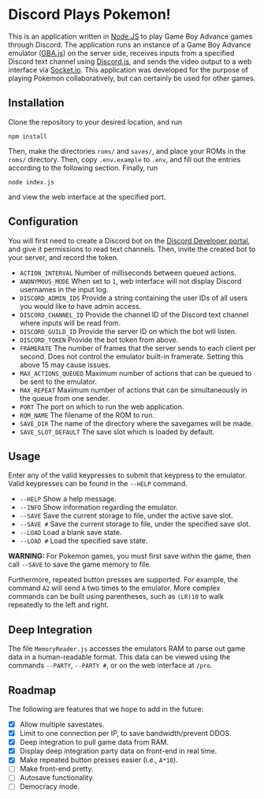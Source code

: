 # Discord Plays Pokemon!

This is an application written in [Node.JS](nodejs.org) to play Game Boy Advance games through Discord.  The application runs an instance of a Game Boy Advance emulator ([GBA.js](npmjs.com/package/gbajs)) on the server side, receives inputs from a specified Discord text channel using [Discord.js](discord.js.org), and sends the video output to a web interface via [Socket.io](socket.io).  This application was developed for the purpose of playing Pokemon collaboratively, but can certainly be used for other games.

## Installation

Clone the repository to your desired location, and run

```npm install```

Then, make the directories `roms/` and `saves/`, and place your ROMs in the `roms/` directory.  Then, copy `.env.example` to `.env`, and fill out the entries according to the following section.  Finally, run

```node index.js```

and view the web interface at the specified port.

## Configuration

You will first need to create a Discord bot on the [Discord Developer portal](discord.com/developers), and give it permissions to read text channels.  Then, invite the created bot to your server, and record the token.

- `ACTION_INTERVAL` Number of milliseconds between queued actions.
- `ANONYMOUS_MODE` When set to `1`, web interface will not display Discord usernames in the input log.
- `DISCORD_ADMIN_IDS` Provide a string containing the user IDs of all users you would like to have admin access.
- `DISCORD_CHANNEL_ID` Provide the channel ID of the Discord text channel where inputs will be read from.
- `DISCORD_GUILD_ID` Provide the server ID on which the bot will listen.
- `DISCORD_TOKEN` Provide the bot token from above.
- `FRAMERATE` The number of frames that the server sends to each client per second.  Does not control the emulator built-in framerate.  Setting this above 15 may cause issues.
- `MAX_ACTIONS_QUEUED` Maximum number of actions that can be queued to be sent to the emulator.
- `MAX_REPEAT` Maximum number of actions that can be simultaneously in the queue from one sender.
- `PORT` The port on which to run the web application.
- `ROM_NAME` The filename of the ROM to run.
- `SAVE_DIR` The name of the directory where the savegames will be made.
- `SAVE_SLOT_DEFAULT` The save slot which is loaded by default.

## Usage

Enter any of the valid keypresses to submit that keypress to the emulator.  Valid keypresses can be found in the `--HELP` command.

- `--HELP` Show a help message.
- `--INFO` Show information regarding the emulator.
- `--SAVE` Save the current storage to file, under the active save slot.
- `--SAVE #` Save the current storage to file, under the specified save slot.
- `--LOAD` Load a blank save state.
- `--LOAD #` Load the specified save state.

**WARNING:** For Pokemon games, you must first save within the game, then call `--SAVE` to save the game memory to file.

Furthermore, repeated button presses are supported.  For example, the command `A2` will send `A` two times to the emulator.  More complex commands can be built using parentheses, such as `(LR)10` to walk repeatedly to the left and right.

## Deep Integration

The file `MemoryReader.js` accesses the emulators RAM to parse out game data in a human-readable format.  This data can be viewed using the commands `--PARTY`, `--PARTY #`, or on the web interface at `/pro`.

## Roadmap

The following are features that we hope to add in the future:

- [x] Allow multiple savestates.
- [x] Limit to one connection per IP, to save bandwidth/prevent DDOS.
- [x] Deep integration to pull game data from RAM.
- [x] Display deep integration party data on front-end in real time.
- [x] Make repeated button presses easier (i.e., `A*10`).
- [ ] Make front-end pretty.
- [ ] Autosave functionality.
- [ ] Democracy mode.
